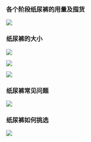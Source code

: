 
### 各个阶段纸尿裤的用量及囤货

![](/assets/baby/diapers-usage.webp)

### 纸尿裤的大小

![](/assets/baby/diapers-size0.webp)

![](/assets/baby/diapers-size.webp)

![](/assets/baby/diapers-size2.webp)


### 纸尿裤常见问题

![](/assets/baby/diapers-usage-2.webp)

### 纸尿裤如何挑选

![](/assets/baby/diapers-functional.webp)
